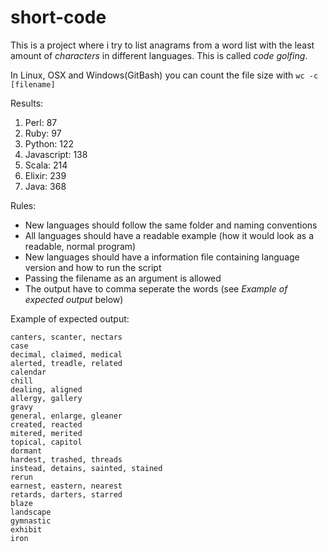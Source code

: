# short-code
This is a project where i try to list anagrams from a word list with the least
amount of _characters_ in different languages. This is called _code golfing_.

In Linux, OSX and Windows(GitBash) you can count the file size with ```wc -c [filename]```

Results:

1. Perl: 87
2. Ruby: 97
3. Python: 122
4. Javascript: 138
5. Scala: 214
6. Elixir: 239
7. Java: 368

Rules:
- New languages should follow the same folder and naming conventions
- All languages should have a readable example (how it would look as a readable, normal program)
- New languages should have a information file containing language version and how to run the script
- Passing the filename as an argument is allowed
- The output have to comma seperate the words (see _Example of expected output_ below)


Example of expected output:

```
canters, scanter, nectars
case
decimal, claimed, medical
alerted, treadle, related
calendar
chill
dealing, aligned
allergy, gallery
gravy
general, enlarge, gleaner
created, reacted
mitered, merited
topical, capitol
dormant
hardest, trashed, threads
instead, detains, sainted, stained
rerun
earnest, eastern, nearest
retards, darters, starred
blaze
landscape
gymnastic
exhibit
iron
```
